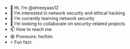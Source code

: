 - 👋 Hi, I’m @shreeyaas12
- 👀 I’m interested in network security and ethical hacking 
- 🌱 I’m currently learning network security 
- 💞️ I’m looking to collaborate on security-related projects 
- 📫 How to reach me 
- 😄 Pronouns: he/him
- ⚡ Fun fact: 

<!---
shreeyaas12/shreeyaas12 is a ✨ special ✨ repository because its `README.md` (this file) appears on your GitHub profile.
You can click the Preview link to take a look at your changes.
--->
